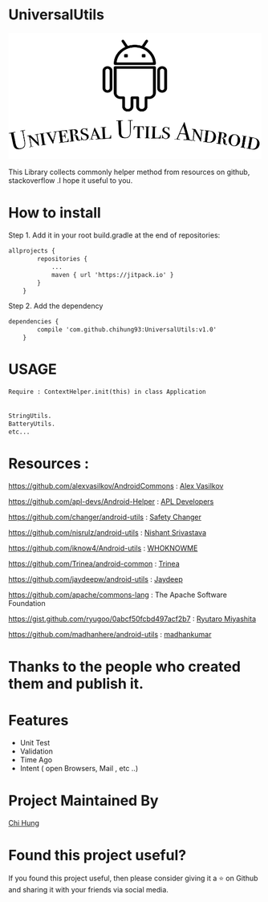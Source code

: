 # UniversalUtils

![Logo](https://github.com/chihung93/UniversalUtils/blob/master/UniversalUtils.png)


This Library collects commonly helper method from resources on github, stackoverflow .I hope it useful to you.

# How to install

Step 1. Add it in your root build.gradle at the end of repositories:
```
allprojects {
		repositories {
			...
			maven { url 'https://jitpack.io' }
		}
	}
```

Step 2. Add the dependency
```
dependencies {
		compile 'com.github.chihung93:UniversalUtils:v1.0'
	}
```


# USAGE
```
Require : ContextHelper.init(this) in class Application


StringUtils.
BatteryUtils.
etc...

```

# Resources :

https://github.com/alexvasilkov/AndroidCommons : [Alex Vasilkov](https://github.com/alexvasilkov)

https://github.com/apl-devs/Android-Helper : [APL Developers](https://github.com/apl-devs)

https://github.com/changer/android-utils : [Safety Changer](https://github.com/changer)

https://github.com/nisrulz/android-utils : [Nishant Srivastava](https://github.com/nisrulz)

https://github.com/iknow4/Android-utils : [WHOKNOWME](https://github.com/iknow4)

https://github.com/Trinea/android-common : [Trinea](https://github.com/Trinea)

https://github.com/jaydeepw/android-utils : [Jaydeep](https://github.com/jaydeepw)

https://github.com/apache/commons-lang : The Apache Software Foundation 

https://gist.github.com/ryugoo/0abcf50fcbd497acf2b7 : [Ryutaro Miyashita](https://gist.github.com/ryugoo)

https://github.com/madhanhere/android-utils : [madhankumar](https://github.com/madhanhere)

# Thanks to the people who created them and publish it.

# Features 
- Unit Test 
- Validation 
- Time Ago 
- Intent ( open Browsers, Mail , etc ..)

# Project Maintained By
[Chi Hung](https://github.com/chihung93)

# Found this project useful?

If you found this project useful, then please consider giving it a ⭐️ on Github and sharing it with your friends via social media.
